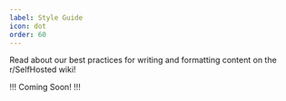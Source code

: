 ```yaml
---
label: Style Guide
icon: dot
order: 60
---
```


Read about our best practices for writing and formatting content on the r/SelfHosted wiki!

!!!
Coming Soon!
!!!
